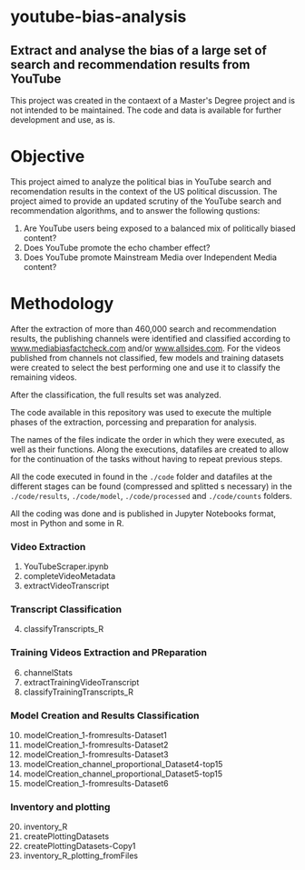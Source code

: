 # youtube-bias-analysis
## Extract and analyse the bias of a large set of search and recommendation results from YouTube

This project was created in the contaext of a Master's Degree project and is not intended to be maintained. The code and data is available for further development and use, as is.

# Objective
This project aimed to analyze the political bias in YouTube search and recomendation results in the context of the US political discussion. The project aimed to provide an updated scrutiny of the YouTube search and recommendation algorithms, and to answer the following qustions:

1. Are YouTube users being exposed to a balanced mix of politically biased content?
2. Does YouTube promote the echo chamber effect?
3. Does YouTube promote Mainstream Media over Independent Media content?

# Methodology

After the extraction of more than 460,000 search and recommendation results, the publishing channels were identified and classified according to www.mediabiasfactcheck.com and/or www.allsides.com. For the videos published from channels not classified, few models and training datasets were created to select the best performing one and use it to classify the remaining videos.

After the classification, the full results set was analyzed.

The code available in this repository was used to execute the multiple phases of the extraction, porcessing and preparation for analysis.

The names of the files indicate the order in which they were executed, as well as their functions. Along the executions, datafiles are created to allow for the continuation of the tasks without having to repeat previous steps.

All the code executed in found in the `./code` folder and datafiles at the different stages can be found (compressed and splitted s necessary) in the `./code/results`, `./code/model`, `./code/processed` and `./code/counts` folders.

All the coding was done and is published in Jupyter Notebooks format, most in Python and some in R.

### Video Extraction

1. YouTubeScraper.ipynb
2. completeVideoMetadata
3. extractVideoTranscript

### Transcript Classification

4. classifyTranscripts_R

### Training Videos Extraction and PReparation

6. channelStats
7. extractTrainingVideoTranscript
8. classifyTrainingTranscripts_R

### Model Creation and Results Classification

10. modelCreation_1-fromresults-Dataset1
10. modelCreation_1-fromresults-Dataset2
10. modelCreation_1-fromresults-Dataset3
10. modelCreation_channel_proportional_Dataset4-top15
10. modelCreation_channel_proportional_Dataset5-top15
10. modelCreation_1-fromresults-Dataset6

### Inventory and plotting

20. inventory_R
25. createPlottingDatasets
25. createPlottingDatasets-Copy1
26. inventory_R_plotting_fromFiles
